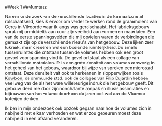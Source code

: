 #Week 1
##Mumtaaz

Na een onderzoek van de verschillende locaties in de kannaalzone al rolschaatsend, kies ik ervoor om verder te werken rond de graanmolens van Ceres in Vilvoorde waar ik langs was gerolschaatst. 
Het fabrieksgebouw sprak mij onmiddelijk aan door zijn veelheid aan vormen en materialen.
Een van de eerste spanningsvelden die mij opvielen waren de verbindingen die gemaakt zijn op de verschillende nieau's van het gebouw. Deze lijken zeer lukraak, maar creeëren wel een boeiende ruimtelijkheid.
De smalle tussenruimtes die ontstaan tussen de volumes hebben ook een groot gevoel voor spanning vind ik.
De gevel ontstaat als een collage van verschillende materialen.
Er is een grote densiteit aan volumes aanwezig in het geheel van het gebouw, waardoor bij wijze van spreken een microstad ontstaat. Deze densiteit valt ook te herkennen in sloppenwijken zoals  [Kowloon](https://edition.cnn.com/travel/article/kowloon-walled-city/index.html), de ommuurde stad. ook de collages van Filip Dujardin hebben veel weg van de als het ware willekeurige indruk die het gebouw geeft.
Dit gebouw deed me door zijn nonchalante aanpak en illusie assimilaties en bijbouwen van het volume doorheen de jaren ook wel aan de Vlaamse koterijen denken. 

Ik ben in mijn onderzoek ook opzoek gegaan naar hoe de volumes zich in nabijheid met elkaar verhouden en wat er zou gebeuren moest deze nabijheid in een afstand veranderen.
